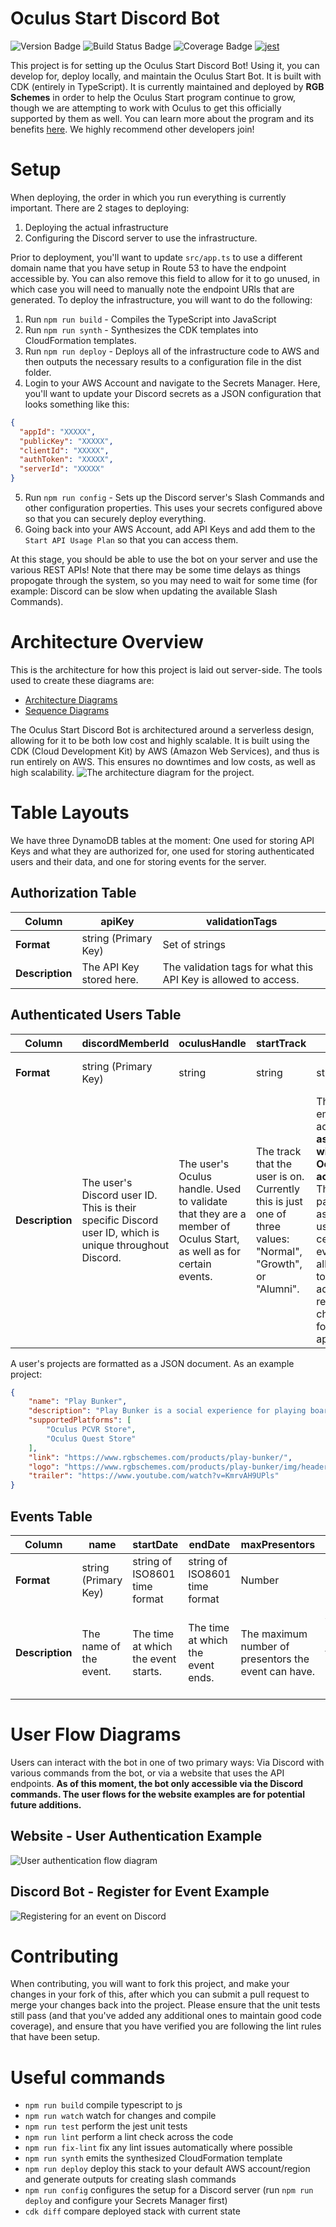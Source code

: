 # Oculus Start Discord Bot

![Version Badge](https://img.shields.io/github/package-json/v/RGB-Schemes/oculus-start-bot?color=blue&logo=oculus) ![Build Status Badge](https://img.shields.io/github/workflow/status/RGB-Schemes/oculus-start-bot/Build%20Status?logo=node.js) ![Coverage Badge](https://img.shields.io/endpoint?url=https://gist.githubusercontent.com/GEMISIS/d16ca0b787ba038971dd1308518c190d/raw/oculus-start-bot__heads_mainline.json) [![jest](https://jestjs.io/img/jest-badge.svg)](https://github.com/facebook/jest)



This project is for setting up the Oculus Start Discord Bot! Using it, you can develop for, deploy locally, and maintain the Oculus Start Bot. It is built with CDK (entirely in TypeScript). It is currently maintained and deployed by **RGB Schemes** in order to help the Oculus Start program continue to grow, though we are attempting to work with Oculus to get this officially supported by them as well. You can learn more about the program and its benefits [here](https://developer.oculus.com/oculus-start/). We highly recommend other developers join!

# Setup
When deploying, the order in which you run everything is currently important. There are 2 stages to deploying:

1. Deploying the actual infrastructure
2. Configuring the Discord server to use the infrastructure.

Prior to deployment, you'll want to update `src/app.ts` to use a different domain name that you have setup in Route 53 to have the endpoint accessible by. You can also remove this field to allow for it to go unused, in which case you will need to manually note the endpoint URls that are generated. To deploy the infrastructure, you will want to do the following:

1. Run `npm run build`  - Compiles the TypeScript into JavaScript
2. Run `npm run synth`  - Synthesizes the CDK templates into CloudFormation templates.
3. Run `npm run deploy` - Deploys all of the infrastructure code to AWS and then outputs the necessary results to a configuration file in the dist folder.
4. Login to your AWS Account and navigate to the Secrets Manager. Here, you'll want to update your Discord secrets as a JSON configuration that looks something like this:
```json
{
  "appId": "XXXXX",
  "publicKey": "XXXXX",
  "clientId": "XXXXX",
  "authToken": "XXXXX",
  "serverId": "XXXXX"
}
```
5. Run `npm run config`  - Sets up the Discord server's Slash Commands and other configuration properties. This uses your secrets configured above so that you can securely deploy everything.
6. Going back into your AWS Account, add API Keys and add them to the `Start API Usage Plan` so that you can access them.

At this stage, you should be able to use the bot on your server and use the various REST APIs! Note that there may be some time delays as things propogate through the system, so you may need to wait for some time (for example: Discord can be slow when updating the available Slash Commands).

# Architecture Overview
This is the architecture for how this project is laid out server-side. The tools used to create these diagrams are:
- [Architecture Diagrams](https://app.diagrams.net)
- [Sequence Diagrams](https://sequencediagram.org)


The Oculus Start Discord Bot is architectured around a serverless design, allowing for it to be both low cost and highly scalable. It is built using the CDK (Cloud Development Kit) by AWS (Amazon Web Services), and thus is run entirely on AWS. This ensures no downtimes and low costs, as well as high scalability.
![The architecture diagram for the project.](diagrams/architecture.png?raw=true)

# Table Layouts
We have three DynamoDB tables at the moment: One used for storing API Keys and what they are authorized for, one used for storing authenticated users and their data, and one for storing events for the server.

## Authorization Table
|**Column**|apiKey|validationTags|
|--|-|-|
|**Format**|string (Primary Key)|Set of strings|
|**Description**|The API Key stored here.|The validation tags for what this API Key is allowed to access.

## Authenticated Users Table
|**Column**|discordMemberId|oculusHandle|startTrack|email|hardware|projects|
|--|-|-|---|--------|-----|---------|
|**Format**|string (Primary Key)|string|string|string|List of strings|List of Project objects|
|**Description**|The user's Discord user ID. This is their specific Discord user ID, which is unique throughout Discord.|The user's Oculus handle. Used to validate that they are a member of Oculus Start, as well as for certain events.|The track that the user is on. Currently this is just one of three values: "Normal", "Growth", or "Alumni".|The user's email address **associated with their Oculus account**. That last part is key, as it will be used in certain events to allow them to be added to release channels for Oculus apps.|A list of devices the user owns. Currently limited to just Oculus devices.|A list of projects the user has created. These projects have a specific format. See below for more details.

A user's projects are formatted as a JSON document. As an example project:
```json
{
    "name": "Play Bunker",
    "description": "Play Bunker is a social experience for playing board games, designed from the ground up for virtual reality. Jump into a room with friends and family anywhere in the world and play a wide variety of board games together. Not satisfied with the included games? Make your own using your own 3D models! Play Bunker is designed to give you the flexibility to have game night anytime, anywhere!",
    "supportedPlatforms": [
        "Oculus PCVR Store",
        "Oculus Quest Store"
    ],
    "link": "https://www.rgbschemes.com/products/play-bunker/",
    "logo": "https://www.rgbschemes.com/products/play-bunker/img/header.png",
    "trailer": "https://www.youtube.com/watch?v=KmrvAH9UPls"
}
```
## Events Table
|**Column**|name|startDate|endDate|maxPresentors|presentors|maxAttendees|attendees|
|-|-|---|--------|-----|---------|-|-|
|**Format**|string (Primary Key)|string of ISO8601 time format|string of ISO8601 time format|Number|List of strings|Number|List of strings|
|**Description**|The name of the event.|The time at which the event starts.|The time at which the event ends.|The maximum number of presentors the event can have.|A list of Discord user IDs for people presenting at the event.|The maximum number of attendees an event can have.|A list of Discord user IDs for people attending the event.|

# User Flow Diagrams
Users can interact with the bot in one of two primary ways: Via Discord with various commands from the bot, or via a website that uses the API endpoints. **As of this moment, the bot only accessible via the Discord commands. The user flows for the website examples are for potential future additions.**

## Website - User Authentication Example
![User authentication flow diagram](diagrams/user-auth.png?raw=true)

## Discord Bot - Register for Event Example
![Registering for an event on Discord](diagrams/discord-event-registration.png?raw=true)

# Contributing
When contributing, you will want to fork this project, and make your changes in your fork of this, after which you can submit a pull request to merge your changes back into the project. Please ensure that the unit tests still pass (and that you've added any additional ones to maintain good code coverage), and ensure that you have verified you are following the lint rules that have been setup.

# Useful commands

 * `npm run build`      compile typescript to js
 * `npm run watch`      watch for changes and compile
 * `npm run test`       perform the jest unit tests
 * `npm run lint`       perform a lint check across the code
 * `npm run fix-lint`   fix any lint issues automatically where possible
 * `npm run synth`      emits the synthesized CloudFormation template
 * `npm run deploy`     deploy this stack to your default AWS account/region and generate outputs for creating slash commands
 * `npm run config`      configures the setup for a Discord server (run `npm run deploy` and configure your Secrets Manager first)
 * `cdk diff`           compare deployed stack with current state
